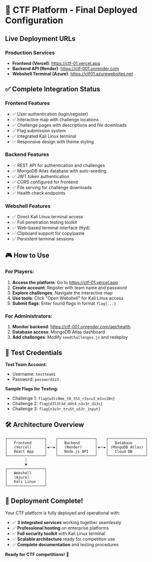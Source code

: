 # 🎉 CTF Platform - Final Deployed Configuration

## Live Deployment URLs

### Production Services
- **Frontend (Vercel)**: https://ctf-01.vercel.app
- **Backend API (Render)**: https://ctf-001.onrender.com  
- **Webshell Terminal (Azure)**: https://ctf01.azurewebsites.net

## ✅ Complete Integration Status

### Frontend Features
- ✅ User authentication (login/register)
- ✅ Interactive map with challenge locations
- ✅ Challenge pages with descriptions and file downloads
- ✅ Flag submission system
- ✅ Integrated Kali Linux terminal
- ✅ Responsive design with theme styling

### Backend Features  
- ✅ REST API for authentication and challenges
- ✅ MongoDB Atlas database with auto-seeding
- ✅ JWT token authentication
- ✅ CORS configured for frontend
- ✅ File serving for challenge downloads
- ✅ Health check endpoints

### Webshell Features
- ✅ Direct Kali Linux terminal access
- ✅ Full penetration testing toolkit
- ✅ Web-based terminal interface (ttyd)
- ✅ Clipboard support for copy/paste
- ✅ Persistent terminal sessions

## 🎮 How to Use

### For Players:
1. **Access the platform**: Go to https://ctf-01.vercel.app
2. **Create account**: Register with team name and password
3. **Explore challenges**: Navigate the interactive map
4. **Use tools**: Click "Open Webshell" for Kali Linux access
5. **Submit flags**: Enter found flags in format `flag{...}`

### For Administrators:
1. **Monitor backend**: https://ctf-001.onrender.com/api/health
2. **Database access**: MongoDB Atlas dashboard
3. **Add challenges**: Modify `seedChallenges.js` and redeploy

## 🔧 Test Credentials

**Test Team Account:**
- Username: `testteam1`
- Password: `password123`

**Sample Flags for Testing:**
- Challenge 1: `flag{w3lc0me_t0_th3_r3scu3_m1ss10n}`
- Challenge 2: `flag{d3l3t3d_d4t4_n3v3r_d13s}`
- Challenge 3: `flag{n3v3r_tru5t_u53r_1nput}`

## 🛠️ Architecture Overview

```
┌─────────────────┐    ┌─────────────────┐    ┌─────────────────┐
│   Frontend      │    │   Backend       │    │   Database      │
│   (Vercel)      │◄──►│   (Render)      │◄──►│ (MongoDB Atlas) │
│   React App     │    │   Node.js API   │    │   Cloud DB      │
└─────────────────┘    └─────────────────┘    └─────────────────┘
         │
         ▼
┌─────────────────┐
│   Webshell      │
│   (Azure)       │
│   Kali Linux    │
└─────────────────┘
```

## 🚀 Deployment Complete!

Your CTF platform is fully deployed and operational with:
- ✅ **3 integrated services** working together seamlessly
- ✅ **Professional hosting** on enterprise platforms
- ✅ **Full security toolkit** with Kali Linux terminal
- ✅ **Scalable architecture** ready for competition use
- ✅ **Complete documentation** and testing procedures

**Ready for CTF competitions!** 🎯